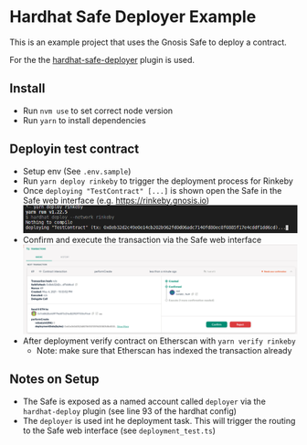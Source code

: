 # Hardhat Safe Deployer Example

This is an example project that uses the Gnosis Safe to deploy a contract.

For the the [hardhat-safe-deployer](https://github.com/rmeissner/hardhat-safe-deployer) plugin is used.

## Install
- Run `nvm use` to set correct node version
- Run `yarn` to install dependencies

## Deployin test contract
- Setup env (See `.env.sample`)
- Run `yarn deploy rinkeby` to trigger the deployment process for Rinkeby
- Once `deploying "TestContract" [...]` is shown open the Safe in the Safe web interface (e.g. https://rinkeby.gnosis.io)
![image](./assets/terminal_example.png)
- Confirm and execute the transaction via the Safe web interface
![image](./assets/safe_interface_example.png)
- After deployment verify contract on Etherscan with `yarn verify rinkeby`
  - Note: make sure that Etherscan has indexed the transaction already

## Notes on Setup

- The Safe is exposed as a named account called `deployer` via the `hardhat-deploy` plugin (see line 93 of the hardhat config)
- The `deployer` is used int he deployment task. This will trigger the routing to the Safe web interface (see `deployment_test.ts`)